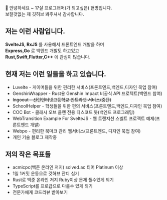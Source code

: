🤚 안녕하세요 ~ 17살 프로그래머(가 되고싶은) 현명입니다.<br>
보잘것없는 제 깃허브 봐주셔서 감사합니다.


<h2>저는 이런 사람입니다.</h2>

<b>SvelteJS, RxJS</b>
를 사용해서 프론트엔드 개발을 하며
<br>
<b>Express,Go</b>
로 백엔드 개발도 하고있고
<br>
<b>Rust,Swift,Flutter,C++</b>
에 관심이 많습니다.

<h2>현재 저는 이런 일들을 하고 있습니다.</h2>

<ul>
  <li>Luvelte - 게이머들을 위한 편리한 서비스(프론트엔드,백엔드,디자인 묵업 참여)</li>
  <li>GenshinWrapper - Rust용 Genshin Impact 비공식 API 프로젝트(백엔드 참여)</li>
  <li><s>Ingoout - 선린인터넷고등학교 인트라넷 서비스(중단)</s></li>
  <li>SchoolHelper - 학생들을 위한 편의 서비스(프론트엔드,백엔드,디자인 묵업 참여)</li>
  <li>COC Bot - 클래시 오브 클랜 전용 디스코드 봇(백엔드 프로그래밍)</li>
  <li>WebTransition Example For SvelteJS - 웹 트랜지션 스벨트 프로젝트 예제(프론트엔드 개발)</li>
  <li>Webpo - 편리한 북마크 관리 웹서비스(프론트엔드, 디자인 묵업 참여)</li>
  <li>개인 기술 블로그 제작중</li>
</ul>

<h2>저의 작은 목표들</h2>

<ul>
  <li>acmicpc(백준 온라인 저지) solved.ac 티어 Platinum 이상</li>
  <li>1일 1커밋 운동으로 깃허브 잔디 심기</li>
  <li>Rust로 백준 온라인 저지 Ruby이상 문제 풀수있게 되기</li>
  <li>TypeScript를 프로급으로 다룰수 있게 되기</li>
  <li>전문가에게 코드리뷰 받아보기</li>
</ul>
